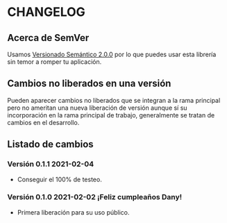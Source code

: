 # CHANGELOG

## Acerca de SemVer

Usamos [Versionado Semántico 2.0.0](SEMVER.md) por lo que puedes usar esta librería sin temor a romper tu aplicación.

## Cambios no liberados en una versión

Pueden aparecer cambios no liberados que se integran a la rama principal pero no ameritan una nueva liberación de
versión aunque sí su incorporación en la rama principal de trabajo, generalmente se tratan de cambios en el desarrollo.

## Listado de cambios

### Versión 0.1.1 2021-02-04

- Conseguir el 100% de testeo.

### Versión 0.1.0 2021-02-02 ¡Feliz cumpleaños Dany!

- Primera liberación para su uso público.
